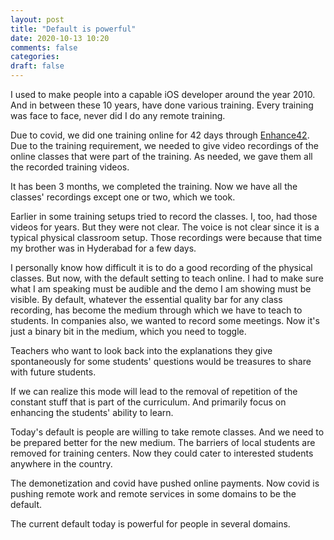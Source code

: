 ```yaml
---
layout: post
title: "Default is powerful"
date: 2020-10-13 10:20
comments: false
categories:
draft: false
---
```


I used to make people into a capable iOS developer around the year 2010. And in between these 10 years, have done various training. Every training was face to face, never did I do any remote training.

Due to covid, we did one training online for 42 days through [Enhance42](https://enhance42.com). Due to the training requirement, we needed to give video recordings of the online classes that were part of the training. As needed, we gave them all the recorded training videos.

It has been 3 months, we completed the training. Now we have all the classes' recordings except one or two, which we took.

Earlier in some training setups tried to record the classes. I, too, had those videos for years. But they were not clear. The voice is not clear since it is a typical physical classroom setup. Those recordings were because that time my brother was in Hyderabad for a few days.

I personally know how difficult it is to do a good recording of the physical classes. But now, with the default setting to teach online. I had to make sure what I am speaking must be audible and the demo I am showing must be visible. By default, whatever the essential quality bar for any class recording, has become the medium through which we have to teach to students. In companies also, we wanted to record some meetings. Now it's just a binary bit in the medium, which you need to toggle.

Teachers who want to look back into the explanations they give spontaneously for some students' questions would be treasures to share with future students.

If we can realize this mode will lead to the removal of repetition of the constant stuff that is part of the curriculum. And primarily focus on enhancing the students' ability to learn.

Today's default is people are willing to take remote classes. And we need to be prepared better for the new medium. The barriers of local students are removed for training centers. Now they could cater to interested students anywhere in the country.

The demonetization and covid have pushed online payments. Now covid is pushing remote work and remote services in some domains to be the default.

The current default today is powerful for people in several domains.
